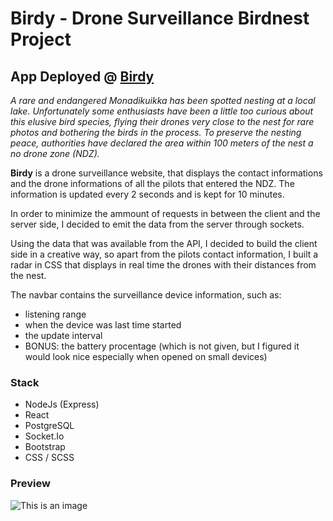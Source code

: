 # Birdy - Drone Surveillance Birdnest Project

## App Deployed @ [Birdy](https://birdnest-client-0et7.onrender.com/)

*A rare and endangered Monadikuikka has been spotted nesting at a local lake.*
*Unfortunately some enthusiasts have been a little too curious about this elusive bird species, flying their drones very close to the nest for rare photos and bothering the birds in the process.*
*To preserve the nesting peace, authorities have declared the area within 100 meters of the nest a no drone zone (NDZ).*

**Birdy** is a drone surveillance website, that displays the contact informations and the drone informations of all the pilots that entered the NDZ. The information is updated every 2 seconds and is kept for 10 minutes.

In order to minimize the ammount of requests in between the client and the server side, I decided to emit the data from the server through sockets.

Using the data that was available from the API, I decided to build the client side in a creative way, so apart from the pilots contact information, I built a radar in CSS that displays in real time the drones with their distances from the nest.

The navbar contains the surveillance device information, such as:
- listening range
- when the device was last time started
- the update interval
- BONUS: the battery procentage (which is not given, but I figured it would look nice especially when opened on small devices)

### Stack

- NodeJs (Express)
- React
- PostgreSQL
- Socket.Io
- Bootstrap
- CSS / SCSS


### Preview

![This is an image](https://github.com/acamaras0/Reaktor-Birdnest-System/blob/main/screenshots/birdnest-birdy.gif)


